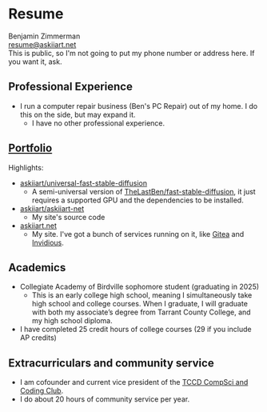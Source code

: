 # Resume

[//]: # (Formatted like this so that pandoc doesn't make these separate paragraphs)

<p>
Benjamin Zimmerman
<br>
<a href="mailto:resume@askiiart.net">resume@askiiart.net</a>
<br>
This is public, so I'm not going to put my phone number or address here.  If you want it, ask.
</p>

## Professional Experience

- I run a computer repair business (Ben's PC Repair) out of my home.  I do this on the side, but may expand it.
  - I have no other professional experience.

## [Portfolio](https://askiiart.net/portfolio.html)

Highlights:

- [askiiart/universal-fast-stable-diffusion](http://github.com/askiiart/universal-fast-stable-diffusion)
  - A semi-universal version of [TheLastBen/fast-stable-diffusion](https://github.com/TheLastBen/fast-stable-diffusion), it just requires a supported GPU and the dependencies to be installed.
- [askiiart/askiiart-net](https://git.askiiart.net/askiiart/askiiart-net)
  - My site's source code
- [askiiart.net](https://askiiart.net)
  - My site. I've got a bunch of services running on it, like [Gitea](https://git.askiiart.net) and [Invidious](https://invidious.askiiart.net).

## Academics

- Collegiate Academy of Birdville sophomore student (graduating in 2025)
  - This is an early college high school, meaning I simultaneously take high school and college courses. When I graduate, I will graduate with both my associate’s degree from Tarrant County College, and my high school diploma.
- I have completed 25 credit hours of college courses (29 if you include AP credits)

## Extracurriculars and community service

- I am cofounder and current vice president of the [TCCD CompSci and Coding Club](https://codeberg.org/TCCD-CompSci-and-Coding-Club/).
- I do about 20 hours of community service per year.
